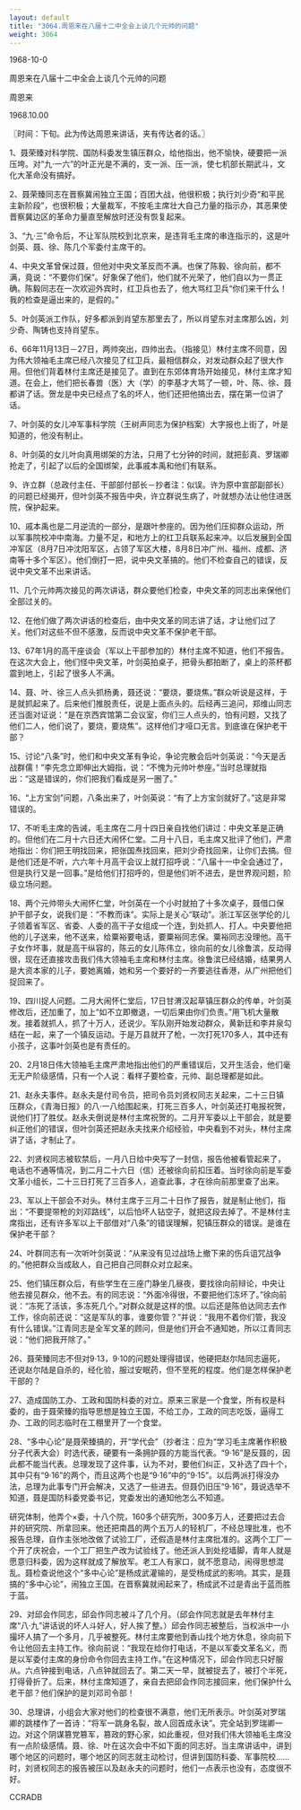 ```yaml
---
layout: default
title: "3064.周恩来在八届十二中全会上谈几个元帅的问题"
weight: 3064
---
```


1968-10-0

周恩来在八届十二中全会上谈几个元帅的问题

周恩来

1968.10.00

〖时间：下旬。此为传达周恩来讲话，夹有传达者的话。〗

1、聂荣臻对科学院、国防科委发生镇压群众，给他指出，他不愉快，硬要把一派压垮。对“九·一六”的叶正光是不满的，支一派、压一派，使七机部长期武斗，文化大革命没有搞好。

2、聂荣臻同志在晋察冀闹独立王国；百团大战，他很积极；执行刘少奇“和平民主新阶段”，也很积极；大量裁军，不按毛主席壮大自己力量的指示办，其恶果使晋察冀边区的革命力量直至解放时还没有恢复起来。

3、“九·三”命令后，不让军队院校到北京来，是违背毛主席的串连指示的，这是叶剑英、聂、徐、陈几个军委付主席干的。

4、中央文革曾保过聂，但他对中央文革反而不满。也保了陈毅、徐向前，都不满，竟说：“不要你们保”。好象保了他们，他们就不光荣了，他们自以为一贯正确。陈毅同志在一次欢迎外宾时，红卫兵也去了，他大骂红卫兵“你们来干什么！我的检查是逼出来的，是假的。”

5、叶剑英派工作队，好多都派到肖望东那里去了，所以肖望东对主席那么凶，刘少奇、陶铸也支持肖望东。

6、66年11月13日－27日，两帅突出，四帅出去。（指接见）林付主席不同意，因为伟大领袖毛主席已经八次接见了红卫兵，最相信群众，对发动群众起了很大作用。但他们背着林付主席还是接见了。直到在东郊体育场开始接见，林付主席才知道。在会上，他们把长春兽（医）大（学）的李基才大骂了一顿，叶、陈、徐、聂都讲了话。贺龙是中央已经点了名的坏人，他们还把他搞出去，摆在第一位讲了话。

7、叶剑英的女儿冲军事科学院（王树声同志为保护档案）大字报也上街了，叶是知道的，他没有制止。

8、叶剑英的女儿叶向真用绑架的方法，只用了七分钟的时间，就把彭真、罗瑞卿抢走了，引起了以后的全国绑架，此事戚本禹和他们有联系。

9、许立群（总政付主任、干部部付部长－抄者注：似误。许为原中宣部副部长）的问题已经揭开，但叶剑英不报告中央，许立群说生病了，叶就想办法让他住进医院，保护起来。

10、戚本禹也是二月逆流的一部分，是跟叶参座的。因为他们压抑群众运动，所以军事院校冲中南海。力量不足，和地方上的红卫兵联系起来冲。以后发展到全国冲军区（8月7日冲沈阳军区，占领了军区大楼，8月8日冲广州、福州、成都、济南等十多个军区）。他们倒打一把，说中央文革搞的。他们不检查自己的错误，反说中央文革不出来讲话。

11、几个元帅两次接见的两次讲话，群众要他们检查，中央文革的同志出来保他们全部过关的。

12、在他们做了两次讲话的检查后，由中央文革的同志讲了话，才让他们过了关。他们对这些不但不感激，反而说中央文革不保护老干部。

13、67年1月的高干座谈会（军以上干部参加的）林付主席不知道，他们不报告。在这次大会上，他们怪中央文革，叶剑英拍桌子，把骨头都拍断了，桌上的茶杯都震到地上，引起了很多人不满。

14、聂、叶、徐三人点头抓杨勇，聂还说：“要烧，要烧焦。”群众听说是这样，于是就抓起来了。后来他们推脱责任，说是上面点头的。后经再三追问，郑维山同志还当面对证说：“是在京西宾馆第二会议室，你们三人点头的，怕有问题，又找了他们二人，他们说了，要烧，要烧焦”。这样他们才哑口无言。到底谁在保护老干部？

15、讨论“八条”时，他们和中央文革有争论，争论完散会后叶剑英说：“今天是舌战群儒！”李先念立即伸出大姆指，说：“不愧为元帅叶参座。”当时总理就指出：“这是错误的，你们把我们看成是另一圈了。”

16、“上方宝剑”问题，八条出来了，叶剑英说：“有了上方宝剑就好了。”这是非常错误的。

17、不听毛主席的告诫，毛主席在二月十四日亲自找他们讲过：中央文革是正确的。但他们在二月十六日还大闹怀仁堂。二月十八日，毛主席又批评了他们，严肃地指出：你们把王明找回来，把张国焘找回来，把刘少奇找回来，让你们去搞。但是他们还是不听，六六年十月高干会议上就打招呼说：“八届十一中全会通过了，但是执行又是一回事。”是给他们打招呼的，但是他们听不进去，是世界观问题，阶级立场问题。

18、两个元帅带头大闹怀仁堂，叶剑英在一个小时就拍了十多次桌子，聂借口保护干部子女，说我们是：“不教而诛”。实际上是关心“联动”。浙江军区张学伦的儿子领着省军区、省委、人委的高干子女组成一个连，到处抓人、打人。中央要他把他的儿子送来，他不送来，给粟裕要电话，要粟裕同志保。粟裕同志没理他。高干子女作坏事，就是高干纵容的，陈云的女儿陈伟立，徐向前的女儿徐鲁滨，反动得很，现在还直接攻击我们伟大领袖毛主席和林付主席。徐鲁滨已经结婚，结果男人是大资本家的儿子，要她离婚，她和另一个要好的一齐要逃往香港，从广州把他们捉回来了。

19、四川捉人问题。二月大闹怀仁堂后，17日甘渭汉起草镇压群众的传单，叶剑英修改后，还加重了，加上“如不立即撤退，一切后果由你们负责。”用飞机大量散发。接着就抓人，抓了十万人，还说少。军队刚开始发动群众，黄新廷和李井泉勾结在一起，来了一个镇反运动。于是万县就开了枪，一次打死170多人，其中还有小孩子，这事叶剑英也是有责任的。

20、2月18日伟大领袖毛主席严肃地指出他们的严重错误后，又开生活会，他们毫无无产阶级感情，只有一个人说：看样子要检查，元帅、副总理都是如此。

21、赵永夫事件。赵永夫是付司令员，把司令员刘贤权同志关起来，二十三日镇压群众，《青海日报》的八·一八给围起来，打死三百多人，叶剑英还打电报祝贺，说他们打了胜仗。赵永夫倒说是林付主席祝贺的。二月开军委以上干部会，就是要纠正他们的错误，但叶剑英还把赵永夫找来介绍经验，中央看到不对头，林付主席讲了话，才制止了。

22、刘贤权同志被软禁后，一月八日给中央写了一封信，报告他被看管起来了，电话也不通等情况，到二月二十六日（信）还被徐向前扣压着。当时徐向前是军委文革小组长，二十三日打死了三百多人，追查此事，才在徐向前那里查了出来。

23、军以上干部会不对头。林付主席于三月二十日作了报告，就是制止他们，指出：“不要提带枪的刘邓路线”，以后怕坏人钻空子，就把这段去掉了。不是林付主席指出，还有许多军以上干部借对“八条”的错误理解，犯镇压群众的错误。是谁在保护老干部？

24、叶群同志有一次听叶剑英说：“从来没有见过战场上撤下来的伤兵诅咒战争的。”他把群众当成敌人，自己把自己同群众对立起来。

25、他们镇压群众后，有些学生在三座门静坐几昼夜，要找徐向前辩论，中央让他去接见群众，他不去。有的同志说：“外面冷得很，不要把他们冻坏了。”徐向前说：“冻死了活该，多冻死几个。”对群众就是这样的恨。以后还是陈伯达同志去作工作，徐向前还说：“这是军队的事，谁要你管？”并说：“我用不着你们管，我没有什么错误。”江青同志是全军文革的顾问，但是他们开会不通知她，所以江青同志说：“他们把我开除了。”

26、聂荣臻同志不但对9·13，9·10的问题处理得错误，他硬把赵尔陆同志逼死，还说赵尔陆是自杀的，经化验，服过安眠药，但不至死的程度。他们是怎样保护老干部的？

27、造成国防工办、工政和国防科委的对立。原来三家是一个食堂，所有权是科委的，由于聂荣臻的指导思想是独立王国，不给工办，工政的同志吃饭，逼得工办、工政的同志临时在工棚里开了一个食堂。

28、“多中心论”是聂荣臻搞的，开“学代会”（抄者注：应为“学习毛主席著作积极分子代表大会）时选代表，硬要有一条拥护聂的方能当代表。“9·16”是反聂的，因此都不能当代表。总理发现了这件事，认为不对，要他们纠正，又补选了四十个，其中只有“9·16”的两个，而且这两个也是“9·16”中的“9·15”。以后两派打得没办法，总理为此事专门开会解决，又选了一些进去。但聂仍旧压“9·16”，聂说选举不知道，聂是国防科委党委书记，党委发出的通知他怎么不知道。

研究体制，他弄个×委，十八个院，160多个研究所，300多万人，还要把过去合并的研究院、所拿回来。他还把南昌的两个五万人的轻机厂，不经总理批准，也不报告总理，自作主张地改做了试验工厂，还假造是林付主席批准的。这两个工厂一个开了庆祝会，一个工厂把生产改为试验线了。他还派人到处挖墙脚，青年人就是愿意归科委，因为这样就成了解放军。老工人有家口，就不愿意动，闹得思想混乱。聂检查说他这个“多中心论”是杨成武灌输的，是受杨成武的影响。其实，是聂搞的“多中心论”，闹独立王国。在晋察冀就闹起来了，杨成武不过是青出于蓝而胜于蓝。

29、对邱会作同志，邱会作同志被斗了几个月。（邱会作同志就是去年林付主席“八·九”讲话说的坏人斗好人，好人挨了整。）邱会作同志被整后，当权派中一小撮坏人搞了一个多月，几乎被整死。林付主席要他到香山找个地方休息，徐向前下令让他回去主持工作。徐向前说：“我现在给你打电话，不是以军委文革名义，而是以军委付主席的身份命令你回去主持工作。”在这种情况下，邱会作同志只好服从。六点钟接到电话，八点钟就回去了。第二天一早，就被捉去了，被打个半死，打得骨折了。后来，林付主席知道了，亲自去把邱会作同志接回来，他们保护什么老干部？他们保护的是刘邓司令部！

30、总理讲，小组会大家对他们的检查很不满意，他们无所表示。叶剑英对罗瑞卿的跳楼作了一首诗：“将军一跳身名裂，故人回首成永诀”。完全站到罗瑞卿一边。对这个阴谋篡党篡军，篡政的野心家，如此重视，但对我们伟大领袖毛主席没有一点阶级感情。聂、徐、叶在这次会中不如下面的同志好。当主席讲话中，讲到哪个地区的问题时，哪个地区的同志就主动检讨，但讲到国防科委、军事院校……时，刘贤权同志的报告被压以及赵永夫的问题时，他们一点表示也没有，态度很不好。

CCRADB

